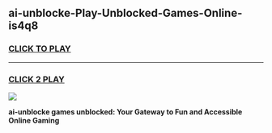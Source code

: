 
## ai-unblocke-Play-Unblocked-Games-Online-is4q8
<h3>
<a href="https://premium76.site?title=ai-unblocke&ref=25A">CLICK TO PLAY</a></h3>
<hr>

<h3>
<a href="https://premium76.site?title=ai-unblocke&ref=25A">CLICK 2 PLAY</a>
  
</h3>

<a href="https://premium76.site?title=ai-unblocke&ref=25A"><img src="https://clearcache.store/games.png"></a>


**ai-unblocke games unblocked: Your Gateway to Fun and Accessible Online Gaming**
